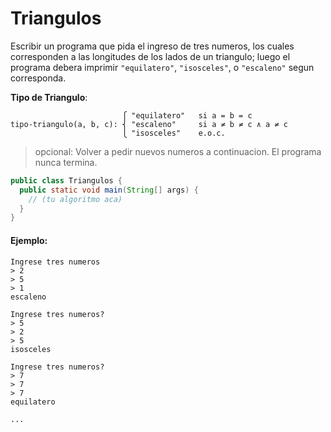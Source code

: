 Triangulos
============

Escribir un programa que pida el ingreso de tres numeros, los cuales
corresponden a las longitudes de los lados de un triangulo; luego
el programa debera imprimir `"equilatero"`, `"isosceles"`, o `"escaleno"`
segun corresponda.

**Tipo de Triangulo**:

                             ⎧ "equilatero"   si a = b = c
    tipo-triangulo(a, b, c): ⎨ "escaleno"     si a ≠ b ≠ c ∧ a ≠ c
                             ⎩ "isosceles"    e.o.c.


> opcional: Volver a pedir nuevos numeros a continuacion. El programa nunca termina.

```java
public class Triangulos {
  public static void main(String[] args) {
    // (tu algoritmo aca)
  }
}
```

#### Ejemplo:

```
Ingrese tres numeros
> 2
> 5
> 1
escaleno

Ingrese tres numeros?
> 5
> 2
> 5
isosceles

Ingrese tres numeros?
> 7
> 7
> 7
equilatero

...

```
